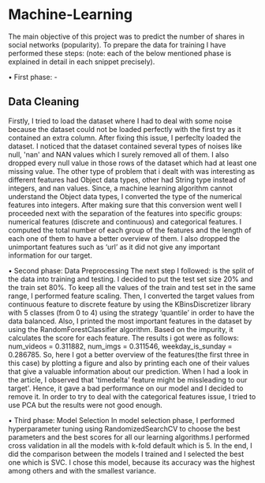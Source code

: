 # Machine-Learning

The main objective of this project was to predict the number of shares in social networks (popularity). To prepare the data for training I have performed these steps: (note: each of the below mentioned phase is explained in detail in each snippet precisely).

•	First phase: -
  <h2> <b> Data Cleaning </b> </h2>
  
Firstly, I tried to load the dataset where I had to deal with some noise because the dataset could not be loaded perfectly with the first try as it contained an extra column. After fixing this issue, I perfeclty loaded the dataset. I noticed that the dataset contained several types of noises like null, 'nan' and NAN values which I surely removed all of them. I also dropped every null value in those rows of the dataset which had at least one missing value. The other type of problem that i dealt with was interesting as different features had Object data types, other had String type instead of integers, and nan values. Since, a machine learning algorithm cannot understand the Object data types, I converted the type of the numerical features into integers. After making sure that this conversion went well I proceeded next with the separation of the features into specific groups: numerical features (discrete and continuous) and categorical features. I computed the total number of each group of the features and the length of each one of them to have a better overview of them. I also dropped the unimportant features such as ‘url’ as it did not give any important information for our target.

•	Second phase: Data Preprocessing
The next step I followed: is the split of the data into training and testing. I decided to put the test set size 20% and the train set 80%. To keep all the values of the train and test set in the same range, I performed feature scaling. Then, I converted the target values from continuous feature to discrete feature by using the KBinsDiscretizer library with 5 classes (from 0 to 4) using the strategy ‘quantile’ in order to have the data balanced. Also, I printed the most important features in the dataset by using the RandomForestClassifier algorithm. Based on the impurity, it calculates the score for each feature. The results i got were as follows: num_videos = 0.311882, num_imgs = 0.311546, weekday_is_sunday = 0.286785. So, here I got a better overview of the features(the first three in this case) by plotting a figure and also by printing each one of their values that give a valuable information about our prediction. When I had a look in the article, I observed that 'timedelta' feature might be missleading to our target'. Hence, it gave a bad performance on our model and I decided to remove it. In order to try to deal with the categorical features issue, I tried to use PCA but the results were not good enough.

•	Third phase: Model Selection
In model selection phase, I performed hyperparameter tuning using RandomizedSearchCV to choose the best parameters and the best scores for all our learning algorithms.I performed cross validation in all the models with k-fold default which is 5. In the end, I did the comparison between the models I trained and I selected the best one which is SVC. I chose this model, because its accuracy was the highest among others and with the smallest variance.

